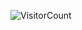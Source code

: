 
























![VisitorCount](https://profile-counter.glitch.me/{Reginaldo-byte}/count.svg)
